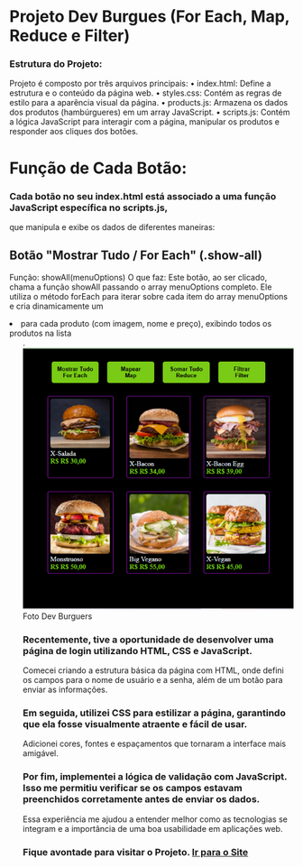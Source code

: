 # Projeto Dev Burgues (For Each, Map, Reduce e Filter)<br> 
### Estrutura do Projeto:<br>
Projeto é composto por três arquivos principais:
• index.html: Define a estrutura e o conteúdo da página web.
• styles.css: Contém as regras de estilo para a aparência visual da página.
• products.js: Armazena os dados dos produtos (hambúrgueres) em um array JavaScript.
• scripts.js: Contém a lógica JavaScript para interagir com a página, manipular os produtos e responder aos cliques dos botões.<br>

# Função de Cada Botão:<br>
### Cada botão no seu index.html está associado a uma função JavaScript específica no scripts.js, 
que manipula e exibe os dados de diferentes maneiras:<br>

## Botão "Mostrar Tudo / For Each" (.show-all)<br>
Função: showAll(menuOptions)
O que faz: Este botão, ao ser clicado, chama a função showAll passando o array menuOptions completo. 
Ele utiliza o método forEach para iterar sobre cada item do array menuOptions e cria dinamicamente um 
<li> para cada produto (com imagem, nome e preço), exibindo todos os produtos na lista <ul>.<br>

<figuri>
<img src="https://github.com/MarceloNaja79/Projeto-DevBurguers/blob/c6dbfd215ba1f2f98350593397b2d8b737d86f95/Dev%20Burguer%20For%20Each.PNG"/>
<figcaption>Foto Dev Burguers</figcaption>
<figuri/>

### Recentemente, tive a oportunidade de desenvolver uma página de login utilizando HTML, CSS e JavaScript. 
Comecei criando a estrutura básica da página com HTML, onde defini os campos para o nome de usuário e a senha, além de um botão para enviar as informações.

### Em seguida, utilizei CSS para estilizar a página, garantindo que ela fosse visualmente atraente e fácil de usar. 
Adicionei cores, fontes e espaçamentos que tornaram a interface mais amigável.

### Por fim, implementei a lógica de validação com JavaScript. Isso me permitiu verificar se os campos estavam preenchidos corretamente antes de enviar os dados.
Essa experiência me ajudou a entender melhor como as tecnologias se integram e a importância de uma boa usabilidade em aplicações web.
<h3 italic>Fique avontade para visitar o Projeto. <a href="https://tela-de-login-marcelonaja.netlify.app/" /> Ir para o Site </h3>
